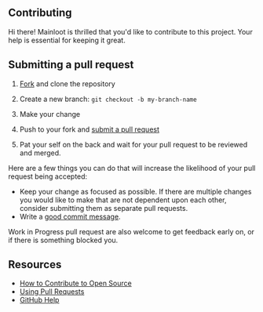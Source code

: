 ## Contributing

[fork]: /fork
[pr]: /compare

Hi there! Mainloot is thrilled that you'd like to contribute to this project. Your help is essential for keeping it great.


## Submitting a pull request


1. [Fork][fork] and clone the repository
1. Create a new branch: `git checkout -b my-branch-name`
1. Make your change

1. Push to your fork and [submit a pull request][pr]

1. Pat your self on the back and wait for your pull request to be reviewed and merged.

Here are a few things you can do that will increase the likelihood of your pull request being accepted:

- Keep your change as focused as possible. If there are multiple changes you would like to make that are not dependent upon each other, consider submitting them as separate pull requests.
- Write a [good commit message](http://tbaggery.com/2008/04/19/a-note-about-git-commit-messages.html).

Work in Progress pull request are also welcome to get feedback early on, or if there is something blocked you.

## Resources

- [How to Contribute to Open Source](https://opensource.guide/how-to-contribute/)
- [Using Pull Requests](https://help.github.com/articles/about-pull-requests/)
- [GitHub Help](https://help.github.com)